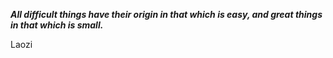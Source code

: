 _**All difficult things have their origin in that which is easy, and great things in that which is small.**_

Laozi